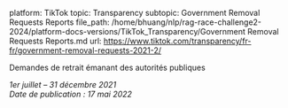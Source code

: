 platform: TikTok
topic: Transparency
subtopic: Government Removal Requests Reports
file_path: /home/bhuang/nlp/rag-race-challenge2-2024/platform-docs-versions/TikTok_Transparency/Government Removal Requests Reports.md
url: https://www.tiktok.com/transparency/fr-fr/government-removal-requests-2021-2/

Demandes de retrait émanant des autorités publiques

_1er juillet – 31 décembre 2021_  
_Date de publication : 17 mai 2022_